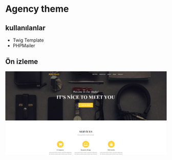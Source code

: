 # Agency theme

## kullanılanlar

- Twig Template
- PHPMailer

## Ön izleme

![alt text](https://github.com/ramazantufekci/agency-theme/blob/75a762831e908c836e8fed23dd5bdeb5b5ff543f/agency-theme.png)
